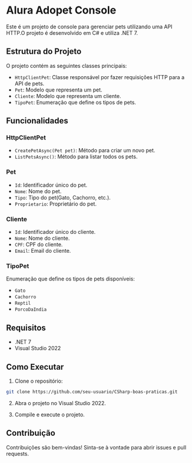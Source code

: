 # Alura Adopet Console

Este é um projeto de console para gerenciar pets utilizando uma API HTTP.O projeto é desenvolvido em C# e utiliza .NET 7.

## Estrutura do Projeto

O projeto contém as seguintes classes principais:

- `HttpClientPet`: Classe responsável por fazer requisições HTTP para a API de pets.
- `Pet`: Modelo que representa um pet.
- `Cliente`: Modelo que representa um cliente.
- `TipoPet`: Enumeração que define os tipos de pets.

## Funcionalidades

### HttpClientPet

- `CreatePetAsync(Pet pet)`: Método para criar um novo pet.
- `ListPetsAsync()`: Método para listar todos os pets.

### Pet

- `Id`: Identificador único do pet.
- `Nome`: Nome do pet.
- `Tipo`: Tipo do pet(Gato, Cachorro, etc.).
- `Proprietario`: Proprietário do pet.

### Cliente

- `Id`: Identificador único do cliente.
- `Nome`: Nome do cliente.
- `CPF`: CPF do cliente.
- `Email`: Email do cliente.

### TipoPet

Enumeração que define os tipos de pets disponíveis:
- `Gato`
- `Cachorro`
- `Reptil`
- `PorcoDaIndia`

## Requisitos

- .NET 7
- Visual Studio 2022

## Como Executar

1. Clone o repositório:

```sh
git clone https://github.com/seu-usuario/CSharp-boas-praticas.git
```
2. Abra o projeto no Visual Studio 2022.

3. Compile e execute o projeto.

## Contribuição

Contribuições são bem-vindas! Sinta-se à vontade para abrir issues e pull requests.



